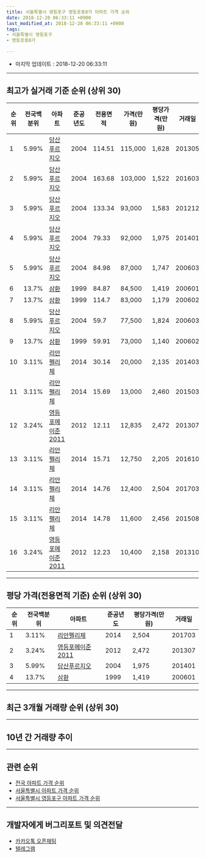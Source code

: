 ```yaml
---
title: 서울특별시 영등포구 영등포동8가 아파트 가격 순위
date: 2018-12-20 06:33:11 +0900
last_modified_at: 2018-12-20 06:33:11 +0900
tags:
- 서울특별시 영등포구
- 영등포동8가

---
```


* 마지막 업데이트 : 2018-12-20 06:33:11

---

## 최고가 실거래 기준 순위 (상위 30)


|순위|전국백분위|아파트|준공년도|전용면적|가격(만원)|평당가격(만원)|거래일|
|---|---|---|---|---|---|---|---|
|1|5.99%|[당산푸르지오](https://search.naver.com/search.naver?query=%EC%84%9C%EC%9A%B8%ED%8A%B9%EB%B3%84%EC%8B%9C+%EC%98%81%EB%93%B1%ED%8F%AC%EA%B5%AC+%EC%98%81%EB%93%B1%ED%8F%AC%EB%8F%998%EA%B0%80+%EB%8B%B9%EC%82%B0%ED%91%B8%EB%A5%B4%EC%A7%80%EC%98%A4)|2004|114.51|115,000|1,628|201305|
|2|5.99%|[당산푸르지오](https://search.naver.com/search.naver?query=%EC%84%9C%EC%9A%B8%ED%8A%B9%EB%B3%84%EC%8B%9C+%EC%98%81%EB%93%B1%ED%8F%AC%EA%B5%AC+%EC%98%81%EB%93%B1%ED%8F%AC%EB%8F%998%EA%B0%80+%EB%8B%B9%EC%82%B0%ED%91%B8%EB%A5%B4%EC%A7%80%EC%98%A4)|2004|163.68|103,000|1,522|201603|
|3|5.99%|[당산푸르지오](https://search.naver.com/search.naver?query=%EC%84%9C%EC%9A%B8%ED%8A%B9%EB%B3%84%EC%8B%9C+%EC%98%81%EB%93%B1%ED%8F%AC%EA%B5%AC+%EC%98%81%EB%93%B1%ED%8F%AC%EB%8F%998%EA%B0%80+%EB%8B%B9%EC%82%B0%ED%91%B8%EB%A5%B4%EC%A7%80%EC%98%A4)|2004|133.34|93,000|1,583|201212|
|4|5.99%|[당산푸르지오](https://search.naver.com/search.naver?query=%EC%84%9C%EC%9A%B8%ED%8A%B9%EB%B3%84%EC%8B%9C+%EC%98%81%EB%93%B1%ED%8F%AC%EA%B5%AC+%EC%98%81%EB%93%B1%ED%8F%AC%EB%8F%998%EA%B0%80+%EB%8B%B9%EC%82%B0%ED%91%B8%EB%A5%B4%EC%A7%80%EC%98%A4)|2004|79.33|92,000|1,975|201401|
|5|5.99%|[당산푸르지오](https://search.naver.com/search.naver?query=%EC%84%9C%EC%9A%B8%ED%8A%B9%EB%B3%84%EC%8B%9C+%EC%98%81%EB%93%B1%ED%8F%AC%EA%B5%AC+%EC%98%81%EB%93%B1%ED%8F%AC%EB%8F%998%EA%B0%80+%EB%8B%B9%EC%82%B0%ED%91%B8%EB%A5%B4%EC%A7%80%EC%98%A4)|2004|84.98|87,000|1,747|200603|
|6|13.7%|[삼환](https://search.naver.com/search.naver?query=%EC%84%9C%EC%9A%B8%ED%8A%B9%EB%B3%84%EC%8B%9C+%EC%98%81%EB%93%B1%ED%8F%AC%EA%B5%AC+%EC%98%81%EB%93%B1%ED%8F%AC%EB%8F%998%EA%B0%80+%EC%82%BC%ED%99%98)|1999|84.87|84,500|1,419|200601|
|7|13.7%|[삼환](https://search.naver.com/search.naver?query=%EC%84%9C%EC%9A%B8%ED%8A%B9%EB%B3%84%EC%8B%9C+%EC%98%81%EB%93%B1%ED%8F%AC%EA%B5%AC+%EC%98%81%EB%93%B1%ED%8F%AC%EB%8F%998%EA%B0%80+%EC%82%BC%ED%99%98)|1999|114.7|83,000|1,179|200602|
|8|5.99%|[당산푸르지오](https://search.naver.com/search.naver?query=%EC%84%9C%EC%9A%B8%ED%8A%B9%EB%B3%84%EC%8B%9C+%EC%98%81%EB%93%B1%ED%8F%AC%EA%B5%AC+%EC%98%81%EB%93%B1%ED%8F%AC%EB%8F%998%EA%B0%80+%EB%8B%B9%EC%82%B0%ED%91%B8%EB%A5%B4%EC%A7%80%EC%98%A4)|2004|59.7|77,500|1,824|200603|
|9|13.7%|[삼환](https://search.naver.com/search.naver?query=%EC%84%9C%EC%9A%B8%ED%8A%B9%EB%B3%84%EC%8B%9C+%EC%98%81%EB%93%B1%ED%8F%AC%EA%B5%AC+%EC%98%81%EB%93%B1%ED%8F%AC%EB%8F%998%EA%B0%80+%EC%82%BC%ED%99%98)|1999|59.91|73,000|1,140|200602|
|10|3.11%|[리안펠리체](https://search.naver.com/search.naver?query=%EC%84%9C%EC%9A%B8%ED%8A%B9%EB%B3%84%EC%8B%9C+%EC%98%81%EB%93%B1%ED%8F%AC%EA%B5%AC+%EC%98%81%EB%93%B1%ED%8F%AC%EB%8F%998%EA%B0%80+%EB%A6%AC%EC%95%88%ED%8E%A0%EB%A6%AC%EC%B2%B4)|2014|30.14|20,000|2,135|201403|
|11|3.11%|[리안펠리체](https://search.naver.com/search.naver?query=%EC%84%9C%EC%9A%B8%ED%8A%B9%EB%B3%84%EC%8B%9C+%EC%98%81%EB%93%B1%ED%8F%AC%EA%B5%AC+%EC%98%81%EB%93%B1%ED%8F%AC%EB%8F%998%EA%B0%80+%EB%A6%AC%EC%95%88%ED%8E%A0%EB%A6%AC%EC%B2%B4)|2014|15.69|13,000|2,460|201503|
|12|3.24%|[영등포메이준2011](https://search.naver.com/search.naver?query=%EC%84%9C%EC%9A%B8%ED%8A%B9%EB%B3%84%EC%8B%9C+%EC%98%81%EB%93%B1%ED%8F%AC%EA%B5%AC+%EC%98%81%EB%93%B1%ED%8F%AC%EB%8F%998%EA%B0%80+%EC%98%81%EB%93%B1%ED%8F%AC%EB%A9%94%EC%9D%B4%EC%A4%802011)|2012|12.11|12,835|2,472|201307|
|13|3.11%|[리안펠리체](https://search.naver.com/search.naver?query=%EC%84%9C%EC%9A%B8%ED%8A%B9%EB%B3%84%EC%8B%9C+%EC%98%81%EB%93%B1%ED%8F%AC%EA%B5%AC+%EC%98%81%EB%93%B1%ED%8F%AC%EB%8F%998%EA%B0%80+%EB%A6%AC%EC%95%88%ED%8E%A0%EB%A6%AC%EC%B2%B4)|2014|15.71|12,750|2,205|201610|
|14|3.11%|[리안펠리체](https://search.naver.com/search.naver?query=%EC%84%9C%EC%9A%B8%ED%8A%B9%EB%B3%84%EC%8B%9C+%EC%98%81%EB%93%B1%ED%8F%AC%EA%B5%AC+%EC%98%81%EB%93%B1%ED%8F%AC%EB%8F%998%EA%B0%80+%EB%A6%AC%EC%95%88%ED%8E%A0%EB%A6%AC%EC%B2%B4)|2014|14.76|12,400|2,504|201703|
|15|3.11%|[리안펠리체](https://search.naver.com/search.naver?query=%EC%84%9C%EC%9A%B8%ED%8A%B9%EB%B3%84%EC%8B%9C+%EC%98%81%EB%93%B1%ED%8F%AC%EA%B5%AC+%EC%98%81%EB%93%B1%ED%8F%AC%EB%8F%998%EA%B0%80+%EB%A6%AC%EC%95%88%ED%8E%A0%EB%A6%AC%EC%B2%B4)|2014|14.78|11,600|2,456|201508|
|16|3.24%|[영등포메이준2011](https://search.naver.com/search.naver?query=%EC%84%9C%EC%9A%B8%ED%8A%B9%EB%B3%84%EC%8B%9C+%EC%98%81%EB%93%B1%ED%8F%AC%EA%B5%AC+%EC%98%81%EB%93%B1%ED%8F%AC%EB%8F%998%EA%B0%80+%EC%98%81%EB%93%B1%ED%8F%AC%EB%A9%94%EC%9D%B4%EC%A4%802011)|2012|12.23|10,400|2,158|201310|


---

## 평당 가격(전용면적 기준) 순위 (상위 30)


|순위|전국백분위|아파트|준공년도|평당가격(만원)|거래일|
|---|---|---|---|---|---|
|1|3.11%|[리안펠리체](https://search.naver.com/search.naver?query=%EC%84%9C%EC%9A%B8%ED%8A%B9%EB%B3%84%EC%8B%9C+%EC%98%81%EB%93%B1%ED%8F%AC%EA%B5%AC+%EC%98%81%EB%93%B1%ED%8F%AC%EB%8F%998%EA%B0%80+%EB%A6%AC%EC%95%88%ED%8E%A0%EB%A6%AC%EC%B2%B4)|2014|2,504|201703|
|2|3.24%|[영등포메이준2011](https://search.naver.com/search.naver?query=%EC%84%9C%EC%9A%B8%ED%8A%B9%EB%B3%84%EC%8B%9C+%EC%98%81%EB%93%B1%ED%8F%AC%EA%B5%AC+%EC%98%81%EB%93%B1%ED%8F%AC%EB%8F%998%EA%B0%80+%EC%98%81%EB%93%B1%ED%8F%AC%EB%A9%94%EC%9D%B4%EC%A4%802011)|2012|2,472|201307|
|3|5.99%|[당산푸르지오](https://search.naver.com/search.naver?query=%EC%84%9C%EC%9A%B8%ED%8A%B9%EB%B3%84%EC%8B%9C+%EC%98%81%EB%93%B1%ED%8F%AC%EA%B5%AC+%EC%98%81%EB%93%B1%ED%8F%AC%EB%8F%998%EA%B0%80+%EB%8B%B9%EC%82%B0%ED%91%B8%EB%A5%B4%EC%A7%80%EC%98%A4)|2004|1,975|201401|
|4|13.7%|[삼환](https://search.naver.com/search.naver?query=%EC%84%9C%EC%9A%B8%ED%8A%B9%EB%B3%84%EC%8B%9C+%EC%98%81%EB%93%B1%ED%8F%AC%EA%B5%AC+%EC%98%81%EB%93%B1%ED%8F%AC%EB%8F%998%EA%B0%80+%EC%82%BC%ED%99%98)|1999|1,419|200601|


---

## 최근 3개월 거래량 순위 (상위 30)


<div style="width:100%;">
    <canvas id="deal_count_ranking" height="250"></canvas>
</div>


<script>
new Chart(document.getElementById("deal_count_ranking"), {
    type: 'horizontalBar',
    data: {
        labels: ['삼환', '당산푸르지오', '영등포메이준2011'],
        datasets: [{
            label: '실거래 수',
            data: [4, 2, 1],
            borderColor: "rgba(255, 0, 128, 1)",
            backgroundColor: "rgba(255, 0, 128, 0.5)",
            fill: false,
        }]
    },
    options: {
        responsive: true,
        title: {
            display: true,
            text: '최근 3개월 거래량 순위'
        },
        tooltips: {
            mode: 'index',
            intersect: false,
            callbacks: {
                title: function(tooltipItems, data) {
                    return "실거래 수:";
                },
                label: function(tooltipItem, data) {
                    return data.labels[tooltipItem.index] + ": " + tooltipItem.xLabel;
                }
            }
        },
        hover: {
            mode: 'nearest',
            intersect: true
        },
        scales: {
            xAxes: [{
                display: true,
                scaleLabel: {
                    display: true,
                    labelString: '실거래 수'
                },
                ticks: {
                    suggestedMin: 0,
                }
            }],
            yAxes: [{
                display: true,
                ticks: {
                    autoSkip: false,
                    callback: function(value, index, values) {
                        if (value.length > 15)
                            return value.substr(0, 13) + "...";
                        else
                            return value;
                    }
                },
                scaleLabel: {
                    display: false,
                }
            }]
        }
    }
});

</script>


---

## 10년 간 거래량 추이


<div style="width:100%;">
    <canvas id="deal_progress" height="250"></canvas>
</div>

<script>
new Chart(document.getElementById("deal_progress"), {
    type: 'line',
    data: {
        labels: ['200812','200901','200902','200903','200904','200905','200906','200907','200908','200909','200910','200911','200912','201001','201002','201003','201004','201005','201006','201007','201008','201009','201010','201011','201012','201101','201102','201103','201104','201105','201106','201107','201108','201109','201110','201111','201112','201201','201202','201203','201204','201205','201206','201207','201208','201209','201210','201211','201212','201301','201302','201303','201304','201305','201306','201307','201308','201309','201310','201311','201312','201401','201402','201403','201404','201405','201406','201407','201408','201409','201410','201411','201412','201501','201502','201503','201504','201505','201506','201507','201508','201509','201510','201511','201512','201601','201602','201603','201604','201605','201606','201607','201608','201609','201610','201611','201612','201701','201702','201703','201704','201705','201706','201707','201708','201709','201710','201711','201712','201801','201802','201803','201804','201805','201806','201807','201808','201809','201810','201811','201812'],
        datasets: [{
            label: '실거래 수',
            pointRadius: 1,
            data: [0, 1, 4, 2, 13, 8, 10, 9, 11, 4, 3, 1, 2, 6, 4, 3, 0, 1, 1, 0, 3, 2, 3, 5, 6, 6, 5, 3, 2, 4, 3, 2, 5, 3, 1, 3, 1, 3, 3, 0, 1, 4, 3, 1, 1, 2, 1, 4, 4, 2, 2, 10, 9, 4, 4, 7, 2, 3, 4, 6, 4, 8, 10, 12, 2, 3, 4, 5, 2, 14, 11, 2, 7, 7, 7, 15, 13, 13, 8, 9, 7, 10, 17, 3, 2, 4, 6, 10, 10, 12, 14, 11, 5, 10, 13, 10, 3, 4, 6, 11, 6, 14, 12, 16, 0, 3, 5, 6, 5, 23, 13, 9, 1, 8, 6, 4, 9, 1, 4, 3, 0],
            borderColor: "rgba(255, 201, 14, 1)",
            backgroundColor: "rgba(255, 201, 14, 0.5)",
            fill: true,
        }]
    },
    options: {
        responsive: true,
        title: {
            display: true,
            text: '10년간 거래량 추이'
        },
        tooltips: {
            mode: 'index',
            intersect: false,
        },
        hover: {
            mode: 'nearest',
            intersect: true
        },
        scales: {
            xAxes: [{
                display: true,
                scaleLabel: {
                    display: true,
                    labelString: '년/월'
                }
            }],
            yAxes: [{
                display: true,
                ticks: {
                    suggestedMin: 0,
                },
                scaleLabel: {
                    display: true,
                    labelString: '실거래 수'
                }
            }]
        }
    }
});

</script>


---

## 관련 순위

- [전국 아파트 가격 순위](https://inasie.github.io/apt-ranking/전국)
- [서울특별시 아파트 가격 순위](https://inasie.github.io/apt-ranking/서울특별시)
- [서울특별시 영등포구 아파트 가격 순위](https://inasie.github.io/apt-ranking/서울특별시-영등포구)


---

## 개발자에게 버그리포트 및 의견전달

- [카카오톡 오픈채팅](https://open.kakao.com/o/gLJUAP4)
- [텔레그램](https://t.me/inasie)


